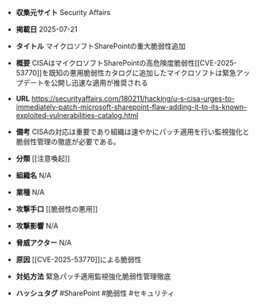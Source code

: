 - **収集元サイト**
Security Affairs

- **掲載日**
2025-07-21

- **タイトル**
マイクロソフトSharePointの重大脆弱性追加

- **概要**
CISAはマイクロソフトSharePointの高危険度脆弱性[[CVE-2025-53770]]を既知の悪用脆弱性カタログに追加したマイクロソフトは緊急アップデートを公開し迅速な適用が推奨される

- **URL**
https://securityaffairs.com/180211/hacking/u-s-cisa-urges-to-immediately-patch-microsoft-sharepoint-flaw-adding-it-to-its-known-exploited-vulnerabilities-catalog.html

- **備考**
CISAの対応は重要であり組織は速やかにパッチ適用を行い監視強化と脆弱性管理の徹底が必要である。

- **分類**
[[注意喚起]]

- **組織名**
N/A

- **業種**
N/A

- **攻撃手口**
[[脆弱性の悪用]]

- **攻撃影響**
N/A

- **脅威アクター**
N/A

- **原因**
[[CVE-2025-53770]]による脆弱性

- **対処方法**
緊急パッチ適用監視強化脆弱性管理徹底

- **ハッシュタグ**
#SharePoint #脆弱性 #セキュリティ

